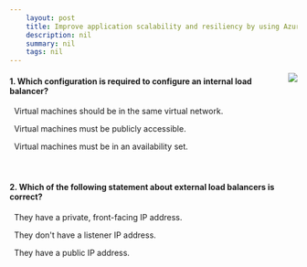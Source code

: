 ```yaml
---
    layout: post
    title: Improve application scalability and resiliency by using Azure Load Balancer - Internal load balancer
    description: nil
    summary: nil
    tags: nil
---
```



 <a target="_blank" href="https://docs.microsoft.com/en-us/learn/modules/improve-app-scalability-resiliency-with-load-balancer/5-internal-load-balancer/"><i class="fas fa-external-link-alt"></i> </a>
 <img align="right" src="https://docs.microsoft.com/en-us/learn/achievements/improve-app-scalability-resiliency-with-load-balancer.svg">
####  1. Which configuration is required to configure an internal load balancer?


<i class='fas fa-check-square' style='color: Dodgerblue;'></i> &nbsp;&nbsp;Virtual machines should be in the same virtual network.

<i class='far fa-square'></i> &nbsp;&nbsp;Virtual machines must be publicly accessible.

<i class='far fa-square'></i> &nbsp;&nbsp;Virtual machines must be in an availability set.
<br />
<br />
<br />

####  2. Which of the following statement about external load balancers is correct?


<i class='far fa-square'></i> &nbsp;&nbsp;They have a private, front-facing IP address.

<i class='far fa-square'></i> &nbsp;&nbsp;They don't have a listener IP address.

<i class='fas fa-check-square' style='color: Dodgerblue;'></i> &nbsp;&nbsp;They have a public IP address.
<br />
<br />
<br />
